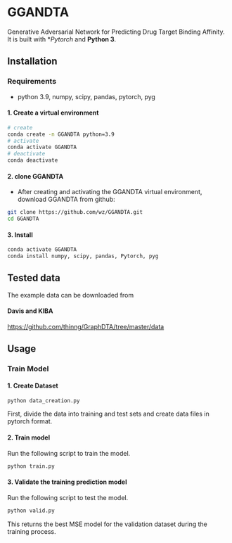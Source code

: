 # GGANDTA

Generative Adversarial Network for Predicting Drug Target Binding Affinity. It is
built with **Pytorch* and **Python 3**.


## Installation

### Requirements
  * python 3.9, numpy, scipy, pandas, pytorch, pyg

#### 1. Create a virtual environment

```bash
# create
conda create -n GGANDTA python=3.9
# activate
conda activate GGANDTA
# deactivate
conda deactivate
```

#### 2. clone GGANDTA
- After creating and activating the GGANDTA virtual environment, download GGANDTA from github:
```bash
git clone https://github.com/wz/GGANDTA.git
cd GGANDTA
```
#### 3. Install

```bash
conda activate GGANDTA
conda install numpy, scipy, pandas, Pytorch, pyg

```



## Tested data
The example data can be downloaded from 
#### Davis and KIBA
https://github.com/thinng/GraphDTA/tree/master/data



## Usage

### Train Model

#### 1. Create Dataset

```bash
python data_creation.py

```
First, divide the data into training and test sets and create data files in pytorch format.
#### 2. Train model

Run the following script to train the model.
```bash
python train.py

```



#### 3. Validate the training prediction model

Run the following script to test the model.
```bash
python valid.py

```
This returns the best MSE model for the validation dataset during the training process.


